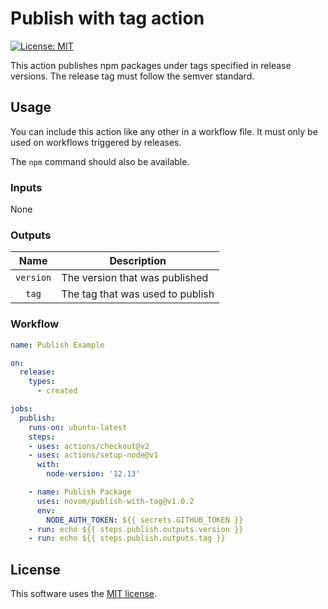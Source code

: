 # Publish with tag action

[![License: MIT](https://img.shields.io/badge/License-MIT-yellow.svg)](https://opensource.org/licenses/MIT)

This action publishes npm packages under tags specified in release versions.
The release tag must follow the semver standard.

## Usage

You can include this action like any other in a workflow file.
It must only be used on workflows triggered by releases.

The `npm` command should also be available.

### Inputs

None

### Outputs

|Name     |Description                     |
|:-------:|--------------------------------|
|`version`|The version that was published  |
|`tag`    |The tag that was used to publish|

### Workflow

```yaml
name: Publish Example

on:
  release:
    types:
      - created

jobs:
  publish:
    runs-on: ubuntu-latest
    steps:
    - uses: actions/checkout@v2
    - uses: actions/setup-node@v1
      with:
        node-version: '12.13'

    - name: Publish Package
      uses: novom/publish-with-tag@v1.0.2
      env:
        NODE_AUTH_TOKEN: ${{ secrets.GITHUB_TOKEN }}
    - run: echo ${{ steps.publish.outputs.version }}
    - run: echo ${{ steps.publish.outputs.tag }}
```

## License

This software uses the [MIT license](LICENSE.txt).
